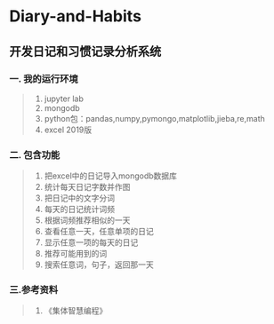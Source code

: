 # Diary-and-Habits

## 开发日记和习惯记录分析系统

### 一.  我的运行环境

>1. jupyter lab
>2. mongodb
>3. python包：pandas,numpy,pymongo,matplotlib,jieba,re,math
>4. excel 2019版

### 二. 包含功能
>1. 把excel中的日记导入mongodb数据库
>2. 统计每天日记字数并作图
>3. 把日记中的文字分词
>4. 每天的日记统计词频
>5. 根据词频推荐相似的一天
>6. 查看任意一天，任意单项的日记
>7. 显示任意一项的每天的日记
>8. 推荐可能用到的词
>9. 搜索任意词，句子，返回那一天
### 三.参考资料
>1. 《集体智慧编程》